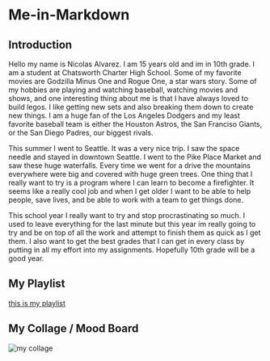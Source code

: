 # Me-in-Markdown
## Introduction
Hello my name is Nicolas Alvarez. I am 15 years old and im in 10th grade. I am a student at Chatsworth Charter High School. Some of my favorite movies are Godzilla Minus One and Rogue One, a star wars story. Some of my hobbies are playing and watching baseball, watching movies and shows, and one interesting thing about me is that I have always loved to build legos. I like getting new sets and also breaking them down to create new things. I am a huge fan of the Los Angeles Dodgers and my least favorite baseball team is either the Houston Astros, the San Franciso Giants, or the San Diego Padres, our biggest rivals. 

This summer I went to Seattle. It was a very nice trip. I saw the space needle and stayed in downtown Seattle. I went to the Pike Place Market and saw these huge waterfalls. Every time we went for a drive the mountains everywhere were big and covered with huge green trees. One thing that I really want to try is a program where I can learn to become a firefighter. It seems like a really cool job and when I get older I want to be able to help people, save lives, and be able to work with a team to get things done. 

This school year I really want to try and stop procrastinating so much. I used to leave everything for the last minute but this year im really going to try and be on top of all the work and attempt to finish them as quick as I get them. I also want to get the best grades that I can get in every class by putting in all my effort into my assignments. Hopefully 10th grade will be a good year.
## My Playlist
[this is my playlist](https://open.spotify.com/playlist/32DWcmzd9E3WZqWqTpcMnR?si=16980482882846f3&pt=602313bb450313faff11a7fe4546b3b6)
## My Collage / Mood Board

![my collage](https://www.canva.com/design/DAGwlJ9T3RM/S-NlVkabSZzbnNADjQLtUQ/edit?utm_content=DAGwlJ9T3RM&utm_campaign=designshare&utm_medium=link2&utm_source=sharebutton)






